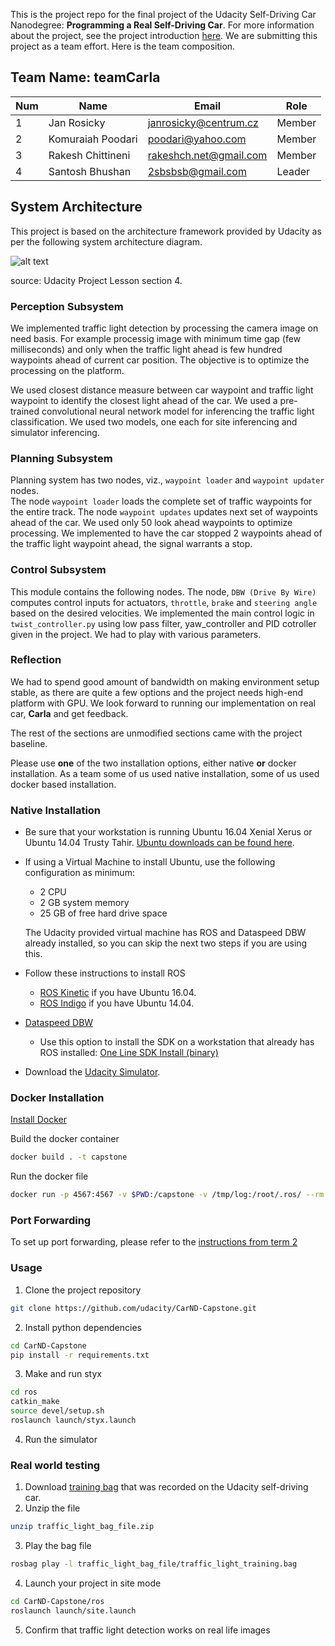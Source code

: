 This is the project repo for the final project of the Udacity Self-Driving Car Nanodegree: **Programming a Real Self-Driving Car**. For more information about the project, see the project introduction [here](https://classroom.udacity.com/nanodegrees/nd013/parts/6047fe34-d93c-4f50-8336-b70ef10cb4b2/modules/e1a23b06-329a-4684-a717-ad476f0d8dff/lessons/462c933d-9f24-42d3-8bdc-a08a5fc866e4/concepts/5ab4b122-83e6-436d-850f-9f4d26627fd9).
We are submitting this project as a team effort.  Here is the team composition.

[//]: # (Image References)
[image1]: ./architecture.jpg



## Team Name:  teamCarla

 
 | Num  | Name              | Email                  | Role   |
 |------|-------------------|------------------------|--------|
 | 1    | Jan Rosicky       | janrosicky@centrum.cz  | Member |
 | 2    | Komuraiah Poodari | poodari@yahoo.com      | Member |
 | 3    | Rakesh Chittineni | rakeshch.net@gmail.com | Member |
 | 4    | Santosh Bhushan   | 2sbsbsb@gmail.com      | Leader |
 
 
## System Architecture
This project is based on the architecture framework provided by Udacity as per the following system architecture diagram.

![alt text][image1]

source: Udacity Project Lesson section 4.

### Perception Subsystem
We implemented traffic light detection by processing the camera image on need basis.  For example processig image with minimum time gap (few milliseconds) and only when the traffic light ahead is few hundred waypoints ahead of current car position.
The objective is to optimize the processing on the platform.

We used closest distance measure between car waypoint and traffic light waypoint to identify the closest light ahead of the car. We used a pre-trained convolutional neural network model for inferencing the traffic light classification. We used two models, one each for site inferencing and simulator inferencing.

### Planning Subsystem
Planning system has two nodes, viz., `waypoint loader` and `waypoint updater` nodes.  
The node `waypoint loader` loads the complete set of traffic waypoints for the entire track.
The node `waypoint updates` updates next set of waypoints ahead of the car.  We used only 50 look ahead waypoints to optimize processing.
We implemented to have the car stopped 2 waypoints ahead of the traffic light waypoint ahead, the signal warrants a stop.

### Control Subsystem
This module contains the following nodes.
The node, `DBW (Drive By Wire)` computes control inputs for actuators, `throttle`, `brake` and `steering angle` based on the desired velocities.
We implemented the main control logic in `twist_controller.py` using low pass filter, yaw_controller and PID cotroller given in the project. We had to play with various parameters.


### Reflection
We had to spend good amount of bandwidth on making environment setup stable, as there are quite a few options and the project needs high-end platform with GPU.  We look forward to running our implementation on real car, **Carla** and get feedback.

The rest of the sections are unmodified sections came with the project baseline.

Please use **one** of the two installation options, either native **or** docker installation. As a team some of us used native installation, some of us used docker based installation.


### Native Installation

* Be sure that your workstation is running Ubuntu 16.04 Xenial Xerus or Ubuntu 14.04 Trusty Tahir. [Ubuntu downloads can be found here](https://www.ubuntu.com/download/desktop).
* If using a Virtual Machine to install Ubuntu, use the following configuration as minimum:
  * 2 CPU
  * 2 GB system memory
  * 25 GB of free hard drive space

  The Udacity provided virtual machine has ROS and Dataspeed DBW already installed, so you can skip the next two steps if you are using this.

* Follow these instructions to install ROS
  * [ROS Kinetic](http://wiki.ros.org/kinetic/Installation/Ubuntu) if you have Ubuntu 16.04.
  * [ROS Indigo](http://wiki.ros.org/indigo/Installation/Ubuntu) if you have Ubuntu 14.04.
* [Dataspeed DBW](https://bitbucket.org/DataspeedInc/dbw_mkz_ros)
  * Use this option to install the SDK on a workstation that already has ROS installed: [One Line SDK Install (binary)](https://bitbucket.org/DataspeedInc/dbw_mkz_ros/src/81e63fcc335d7b64139d7482017d6a97b405e250/ROS_SETUP.md?fileviewer=file-view-default)
* Download the [Udacity Simulator](https://github.com/udacity/CarND-Capstone/releases).

### Docker Installation
[Install Docker](https://docs.docker.com/engine/installation/)

Build the docker container
```bash
docker build . -t capstone
```

Run the docker file
```bash
docker run -p 4567:4567 -v $PWD:/capstone -v /tmp/log:/root/.ros/ --rm -it capstone
```

### Port Forwarding
To set up port forwarding, please refer to the [instructions from term 2](https://classroom.udacity.com/nanodegrees/nd013/parts/40f38239-66b6-46ec-ae68-03afd8a601c8/modules/0949fca6-b379-42af-a919-ee50aa304e6a/lessons/f758c44c-5e40-4e01-93b5-1a82aa4e044f/concepts/16cf4a78-4fc7-49e1-8621-3450ca938b77)

### Usage

1. Clone the project repository
```bash
git clone https://github.com/udacity/CarND-Capstone.git
```

2. Install python dependencies
```bash
cd CarND-Capstone
pip install -r requirements.txt
```
3. Make and run styx
```bash
cd ros
catkin_make
source devel/setup.sh
roslaunch launch/styx.launch
```
4. Run the simulator

### Real world testing
1. Download [training bag](https://s3-us-west-1.amazonaws.com/udacity-selfdrivingcar/traffic_light_bag_file.zip) that was recorded on the Udacity self-driving car.
2. Unzip the file
```bash
unzip traffic_light_bag_file.zip
```
3. Play the bag file
```bash
rosbag play -l traffic_light_bag_file/traffic_light_training.bag
```
4. Launch your project in site mode
```bash
cd CarND-Capstone/ros
roslaunch launch/site.launch
```
5. Confirm that traffic light detection works on real life images
